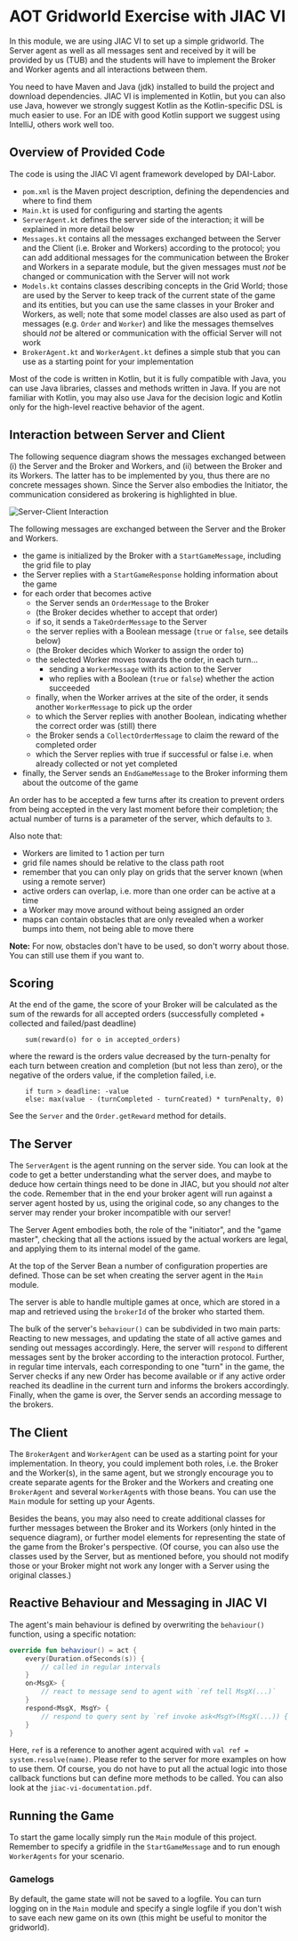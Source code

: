 # AOT Gridworld Exercise with JIAC VI
In this module, we are using JIAC VI to set up a simple gridworld. The Server agent as well as all messages sent and received by it will be provided by us (TUB) and the students will have to implement the Broker and Worker agents and all interactions between them.

You need to have Maven and Java (jdk) installed to build the project and download dependencies. JIAC VI is implemented in Kotlin, but you can also use Java, however we strongly suggest Kotlin as the Kotlin-specific DSL is much easier to use. For an IDE with good Kotlin support we suggest using IntelliJ, others work well too.


## Overview of Provided Code

The code is using the JIAC VI agent framework developed by DAI-Labor.

* `pom.xml` is the Maven project description, defining the dependencies and where to find them
* `Main.kt` is used for configuring and starting the agents
* `ServerAgent.kt` defines the server side of the interaction; it will be explained in more detail below
* `Messages.kt` contains all the messages exchanged between the Server and the Client (i.e. Broker and Workers) according to the protocol; you can add additional messages for the communication between the Broker and Workers in a separate module, but the given messages must _not_ be changed or communication with the Server will not work
* `Models.kt` contains classes describing concepts in the Grid World; those are used by the Server to keep track of the current state of the game and its entities, but you can use the same classes in your Broker and Workers, as well; note that some model classes are also used as part of messages (e.g. `Order` and `Worker`) and like the messages themselves should _not_ be altered or communication with the official Server will not work
* `BrokerAgent.kt` and `WorkerAgent.kt` defines a simple stub that you can use as a starting point for your implementation

Most of the code is written in Kotlin, but it is fully compatible with Java, you can use Java libraries, classes and methods written in Java. If you are not familiar with Kotlin, you may also use Java for the decision logic and Kotlin only for the high-level reactive behavior of the agent.


## Interaction between Server and Client

The following sequence diagram shows the messages exchanged between (i) the Server and the Broker and Workers, and (ii) between the Broker and its Workers. The latter has to be implemented by you, thus there are no concrete messages shown. Since the Server also embodies the Initiator, the communication considered as brokering is highlighted in blue. 

![Server-Client Interaction](sequence.png)

The following messages are exchanged between the Server and the Broker and Workers.

* the game is initialized by the Broker with a `StartGameMessage`, including the grid file to play
* the Server replies with a `StartGameResponse` holding information about the game
* for each order that becomes active
    * the Server sends an `OrderMessage` to the Broker
    * (the Broker decides whether to accept that order)
    * if so, it sends a `TakeOrderMessage` to the Server
    * the server replies with a Boolean message (`true` or `false`, see details below)
    * (the Broker decides which Worker to assign the order to)
    * the selected Worker moves towards the order, in each turn...
        * sending a `WorkerMessage` with its action to the Server
        * who replies with a Boolean (`true` or `false`) whether the action succeeded
    * finally, when the Worker arrives at the site of the order, it sends another `WorkerMessage` to pick up the order
    * to which the Server replies with another Boolean, indicating whether the correct order was (still) there
    * the Broker sends a `CollectOrderMessage` to claim the reward of the completed order
    * which the Server replies with true if successful or false i.e. when already collected or not yet completed
* finally, the Server sends an `EndGameMessage` to the Broker informing them about the outcome of the game

An order has to be accepted a few turns after its creation to prevent orders from being accepted in the very last moment before their completion; the actual number of turns is a parameter of the server, which defaults to `3`.

Also note that:

* Workers are limited to 1 action per turn
* grid file names should be relative to the class path root
* remember that you can only play on grids that the server known (when using a remote server)
* active orders can overlap, i.e. more than one order can be active at a time
* a Worker may move around without being assigned an order
* maps can contain obstacles that are only revealed when a worker bumps into them, not being able to move there

**Note:** For now, obstacles don't have to be used, so don't worry about those. You can still use them if you want to.


## Scoring

At the end of the game, the score of your Broker will be calculated as the sum of the rewards for all accepted orders (successfully completed + collected and failed/past deadline)
```
    sum(reward(o) for o in accepted_orders)
```

where the reward is the orders value decreased by the turn-penalty for each turn between creation and completion (but not less than zero), or the negative of the orders value, if the completion failed, i.e.
```
    if turn > deadline: -value 
    else: max(value - (turnCompleted - turnCreated) * turnPenalty, 0)
```

See the `Server` and the `Order.getReward` method for details.


## The Server

The `ServerAgent` is the agent running on the server side. You can look at the code to get a better understanding what the server does, and maybe to deduce how certain things need to be done in JIAC, but you should _not_ alter the code. Remember that in the end your broker agent will run against a server agent hosted by us, using the original code, so any changes to the server may render your broker incompatible with our server!

The Server Agent embodies both, the role of the "initiator", and the "game master", checking that all the actions issued by the actual workers are legal, and applying them to its internal model of the game.

At the top of the Server Bean a number of configuration properties are defined. Those can be set when creating the server agent in the `Main` module.

The server is able to handle multiple games at once, which are stored in a map and retrieved using the `brokerId` of the broker who started them.

The bulk of the server's `behaviour()` can be subdivided in two main parts: Reacting to new messages, and updating the state of all active games and sending out messages accordingly. Here, the server will `respond` to different messages sent by the broker according to the interaction protocol. Further, in regular time intervals, each corresponding to one "turn" in the game, the Server checks if any new Order has become available or if any active order reached its deadline in the current turn and informs the brokers accordingly. Finally, when the game is over, the Server sends an according message to the brokers.


## The Client

The `BrokerAgent` and `WorkerAgent` can be used as a starting point for your implementation. In theory, you could implement both roles, i.e. the Broker and the Worker(s), in the same agent, but we strongly encourage you to create separate agents for the Broker and the Workers and creating one `BrokerAgent` and several `WorkerAgent`s with those beans. You can use the `Main` module for setting up your Agents.

Besides the beans, you may also need to create additional classes for further messages between the Broker and its Workers (only hinted in the sequence diagram), or further model elements for representing the state of the game from the Broker's perspective. (Of course, you can also use the classes used by the Server, but as mentioned before, you should not modify those or your Broker might not work any longer with a Server using the original classes.)


## Reactive Behaviour and Messaging in JIAC VI

The agent's main behaviour is defined by overwriting the `behaviour()` function, using a specific notation:

```kotlin
override fun behaviour() = act {
    every(Duration.ofSeconds(s)) {
        // called in regular intervals
    }
    on<MsgX> {
        // react to message send to agent with `ref tell MsgX(...)`
    }
    respond<MsgX, MsgY> {
        // respond to query sent by `ref invoke ask<MsgY>(MsgX(...)) { res -> ... }`
    }
}
```

Here, `ref` is a reference to another agent acquired with `val ref = system.resolve(name)`. Please refer to the server for more examples on how to use them. Of course, you do not have to put all the actual logic into those callback functions but can define more methods to be called. You can also look at the `jiac-vi-documentation.pdf`.


## Running the Game
To start the game locally simply run the `Main` module of this project. Remember to specify a gridfile in the `StartGameMessage` and to run enough `WorkerAgents` for your scenario.

### Gamelogs
By default, the game state will not be saved to a logfile. You can turn logging on in the `Main` module and specify a single logfile if you don't wish to save each new game on its own (this might be useful to monitor the gridworld).


